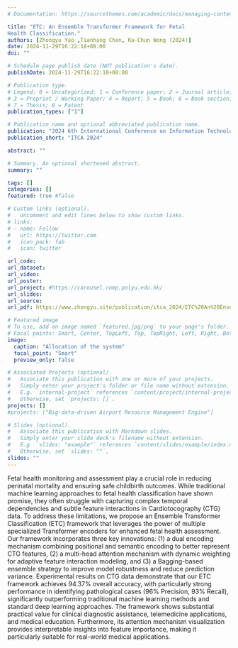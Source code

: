 ```yaml
---
# Documentation: https://sourcethemes.com/academic/docs/managing-content/

title: "ETC: An Ensemble Transformer Framework for Fetal
Health Classification."
authors: [Zhongyu Yao ,Tianhang Chen, Ka-Chun Wong (2024)]
date: 2024-11-29T16:22:18+08:00
doi: ""

# Schedule page publish date (NOT publication's date).
publishDate: 2024-11-29T16:22:18+08:00

# Publication type.
# Legend: 0 = Uncategorized; 1 = Conference paper; 2 = Journal article;
# 3 = Preprint / Working Paper; 4 = Report; 5 = Book; 6 = Book section;
# 7 = Thesis; 8 = Patent
publication_types: ["1"]

# Publication name and optional abbreviated publication name.
publication: "2024 6th International Conference on Information Technology and Computer Application"
publication_short: "ITCA 2024"

abstract: ""

# Summary. An optional shortened abstract.
summary: ""

tags: []
categories: []
featured: true #false

# Custom links (optional).
#   Uncomment and edit lines below to show custom links.
# links:
# - name: Follow
#   url: https://twitter.com
#   icon_pack: fab
#   icon: twitter

url_code:
url_dataset:
url_video: 
url_poster: 
url_project: #https://carousel.comp.polyu.edu.hk/
url_slides: 
url_source: 
url_pdf: https://www.zhongyu.site/publication/itca_2024/ETC%20An%20Ensemble%20Transformer%20Framework%20for%20Fetal.pdf

# Featured image
# To use, add an image named `featured.jpg/png` to your page's folder. 
# Focal points: Smart, Center, TopLeft, Top, TopRight, Left, Right, BottomLeft, Bottom, BottomRight.
image:
  caption: "Allocation of the system"
  focal_point: "Smart"
  preview_only: false

# Associated Projects (optional).
#   Associate this publication with one or more of your projects.
#   Simply enter your project's folder or file name without extension.
#   E.g. `internal-project` references `content/project/internal-project/index.md`.
#   Otherwise, set `projects: []`.
projects: []
#projects: ["Big-data-driven Airport Resource Management Engine"]

# Slides (optional).
#   Associate this publication with Markdown slides.
#   Simply enter your slide deck's filename without extension.
#   E.g. `slides: "example"` references `content/slides/example/index.md`.
#   Otherwise, set `slides: ""`.
slides: ""
---
```

Fetal health monitoring and assessment play a crucial role in reducing perinatal mortality and ensuring safe childbirth outcomes. While traditional machine learning approaches to fetal health classification have shown promise, they often struggle with capturing complex temporal dependencies and subtle feature interactions in Cardiotocography (CTG) data. To address these limitations, we propose an Ensemble Transformer Classification (ETC) framework that leverages the power of multiple specialized Transformer encoders for enhanced fetal health assessment. Our framework incorporates three key innovations: (1) a dual encoding mechanism combining positional and semantic encoding to better represent CTG features, (2) a multi-head attention mechanism with dynamic weighting for adaptive feature interaction modeling, and (3) a Bagging-based ensemble strategy to improve model robustness and reduce prediction variance. Experimental results on CTG data demonstrate that our ETC framework achieves 94.37% overall accuracy, with particularly strong performance in identifying pathological cases (96% Precision, 93% Recall), significantly outperforming traditional machine learning methods and standard deep learning approaches. The framework shows substantial practical value for clinical diagnostic assistance, telemedicine applications, and medical education. Furthermore, its attention mechanism visualization provides interpretable insights into feature importance, making it particularly suitable for real-world medical applications.